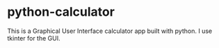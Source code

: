 # python-calculator

This is a Graphical User Interface calculator app built with python. I use
tkinter for the GUI.
